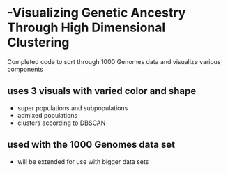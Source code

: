 # -Visualizing Genetic Ancestry Through High Dimensional Clustering
Completed code to sort through 1000 Genomes data and visualize various components



## uses 3 visuals with varied color and shape
  - super populations and subpopulations
  - admixed populations
  - clusters according to DBSCAN


## used with the 1000 Genomes data set

- will be extended for use with bigger data sets
